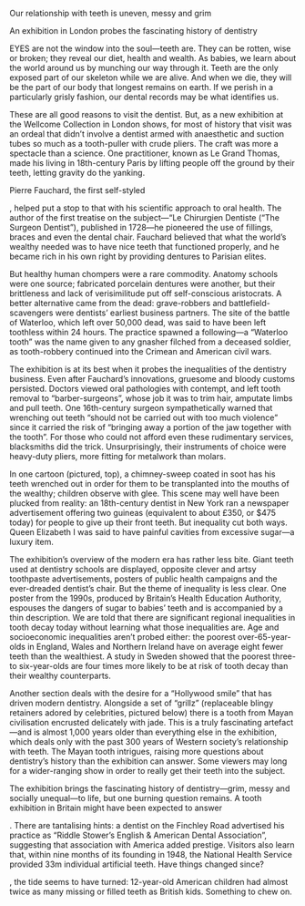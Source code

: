 Our relationship with teeth is uneven, messy and grim 

An exhibition in London probes the fascinating history of dentistry

EYES are not the window into the soul—teeth are. They can be rotten, wise or broken; they reveal our diet, health and wealth. As babies, we learn about the world around us by munching our way through it. Teeth are the only exposed part of our skeleton while we are alive. And when we die, they will be the part of our body that longest remains on earth. If we perish in a particularly grisly fashion, our dental records may be what identifies us.

These are all good reasons to visit the dentist. But, as a new exhibition at the Wellcome Collection in London shows, for most of history that visit was an ordeal that didn’t involve a dentist armed with anaesthetic and suction tubes so much as a tooth-puller with crude pliers. The craft was more a spectacle than a science. One practitioner, known as Le Grand Thomas, made his living in 18th-century Paris by lifting people off the ground by their teeth, letting gravity do the yanking. 

Pierre Fauchard, the first self-styled 

, helped put a stop to that with his scientific approach to oral health. The author of the first treatise on the subject—“Le Chirurgien Dentiste (“The Surgeon Dentist”), published in 1728—he pioneered the use of fillings, braces and even the dental chair. Fauchard believed that what the world’s wealthy needed was to have nice teeth that functioned properly, and he became rich in his own right by providing dentures to Parisian elites. 

But healthy human chompers were a rare commodity. Anatomy schools were one source; fabricated porcelain dentures were another, but their brittleness and lack of verisimilitude put off self-conscious aristocrats. A better alternative came from the dead: grave-robbers and battlefield-scavengers were dentists’ earliest business partners. The site of the battle of Waterloo, which left over 50,000 dead, was said to have been left toothless within 24 hours. The practice spawned a following—a “Waterloo tooth” was the name given to any gnasher filched from a deceased soldier, as tooth-robbery continued into the Crimean and American civil wars. 

The exhibition is at its best when it probes the inequalities of the dentistry business. Even after Fauchard’s innovations, gruesome and bloody customs persisted. Doctors viewed oral pathologies with contempt, and left tooth removal to “barber-surgeons”, whose job it was to trim hair, amputate limbs and pull teeth. One 16th-century surgeon sympathetically warned that wrenching out teeth “should not be carried out with too much violence” since it carried the risk of “bringing away a portion of the jaw together with the tooth”. For those who could not afford even these rudimentary services, blacksmiths did the trick. Unsurprisingly, their instruments of choice were heavy-duty pliers, more fitting for metalwork than molars.  

In one cartoon (pictured, top), a chimney-sweep coated in soot has his teeth wrenched out in order for them to be transplanted into the mouths of the wealthy; children observe with glee. This scene may well have been plucked from reality: an 18th-century dentist in New York ran a newspaper advertisement offering two guineas (equivalent to about £350, or $475 today) for people to give up their front teeth. But inequality cut both ways. Queen Elizabeth I was said to have painful cavities from excessive sugar—a luxury item.

The exhibition’s overview of the modern era has rather less bite. Giant teeth used at dentistry schools are displayed, opposite clever and artsy toothpaste advertisements, posters of public health campaigns and the ever-dreaded dentist’s chair. But the theme of inequality is less clear. One poster from the 1990s, produced by Britain’s Health Education Authority, espouses the dangers of sugar to babies’ teeth and is accompanied by a thin description. We are told that there are significant regional inequalities in tooth decay today without learning what those inequalities are. Age and socioeconomic inequalities aren’t probed either: the poorest over-65-year-olds in England, Wales and Northern Ireland have on average eight fewer teeth than the wealthiest. A study in Sweden showed that the poorest three- to six-year-olds are four times more likely to be at risk of tooth decay than their wealthy counterparts. 

Another section deals with the desire for a “Hollywood smile” that has driven modern dentistry. Alongside a set of “grillz” (replaceable blingy retainers adored by celebrities, pictured below) there is a tooth from Mayan civilisation encrusted delicately with jade. This is a truly fascinating artefact—and is almost 1,000 years older than everything else in the exhibition, which deals only with the past 300 years of Western society’s relationship with teeth. The Mayan tooth intrigues, raising more questions about dentistry’s history than the exhibition can answer. Some viewers may long for a wider-ranging show in order to really get their teeth into the subject. 

The exhibition brings the fascinating history of dentistry—grim, messy and socially unequal—to life, but one burning question remains. A tooth exhibition in Britain might have been expected to answer 

. There are tantalising hints: a dentist on the Finchley Road advertised his practice as “Riddle Stower’s English & American Dental Association”, suggesting that association with America added prestige. Visitors also learn that, within nine months of its founding in 1948, the National Health Service provided 33m individual artificial teeth. Have things changed since? 

, the tide seems to have turned: 12-year-old American children had almost twice as many missing or filled teeth as British kids. Something to chew on.